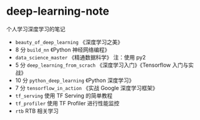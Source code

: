 # deep-learning-note

个人学习深度学习的笔记

+ `beauty_of_deep_learning` 《深度学习之美》
+ 8 分 `build_nn` 《Python 神经网络编程》 
+ `data_science_master` 《精通数据科学》 注：使用 py2
+ 5 分 `deep_learning_from_scrach` 《深度学习入门》《Tensorflow 入门与实战》
+ 10 分 `python_deep_learning` 《Python 深度学习》
+ 7 分 `tensorflow_in_action` 《实战 Google 深度学习框架》
+ `tf_serving` 使用 TF Serving 的简单教程
+ `tf_profiler` 使用 TF Profiler 进行性能监控
+ `rtb` RTB 相关学习
